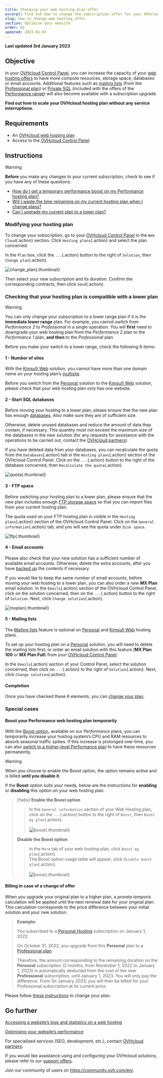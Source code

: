 ```yaml
---
title: Changing your web hosting plan offer
excerpt: Find out how to change the subscription offer for your OVHcloud Web Hosting plan
slug: how_to_change_web_hosting_offer
section: Optimise your website
order: 02
updated: 2023-01-03
---
```


**Last updated 3rd January 2023**

## Objective

In your [OVHcloud Control Panel](https://ca.ovh.com/auth/?action=gotomanager&from=https://www.ovh.com/sg/&ovhSubsidiary=sg), you can increase the capacity of your [web hosting offers](https://www.ovhcloud.com/en-sg/web-hosting/) to have more compute resources, storage space, databases or email accounts. Additional features such as [mailing lists](https://docs.ovh.com/sg/en/emails/guide-dutilisation-mailing-list/) (from the [Professional plan](https://www.ovhcloud.com/en-sg/web-hosting/professional-offer/)) or [Private SQL](https://www.ovhcloud.com/en-sg/web-hosting/options/private-sql/) (included with the offers of the [Performance range](https://www.ovhcloud.com/en-sg/web-hosting/performance-offer/)) will also become available with a subscription upgrade.

**Find out how to scale your OVHcloud hosting plan without any service interruptions.**

## Requirements

- An [OVHcloud web hosting plan](https://www.ovhcloud.com/en-sg/web-hosting/)
- Access to the [OVHcloud Control Panel](https://ca.ovh.com/auth/?action=gotomanager&from=https://www.ovh.com/sg/&ovhSubsidiary=sg)

## Instructions

> [!warning]
>
> **Before** you make any changes to your current subscription, check to see if you have any of these questions:
>
> - [How do I get a temporary performance boost on my Performance hosting plan?](#boost)
> - [Will I waste the time remaining on my current hosting plan when I change plans?](#billing)
> - [Can I upgrade my current plan to a lower plan?](#checks)
>

### Modifying your hosting plan <a name="modify"></a>

To change your subscription, go to your [OVHcloud Control Panel](https://ca.ovh.com/auth/?action=gotomanager&from=https://www.ovh.com/sg/&ovhSubsidiary=sg) in the `Web Cloud`{.action} section. Click `Hosting plans`{.action} and select the plan concerned.

In the `Plan` box, click the `...`{.action} button to the right of `Solution`, then `Change plan`{.action}.

![change_plan](images/change_plan.png){.thumbnail}

Then select your new subscription and its duration. Confirm the corresponding contracts, then click `Send`{.action}.

### Checking that your hosting plan is compatible with a lower plan <a name="checks"></a>

> [!warning]
>
> You can only change your subscription to a lower range plan if it is the **immediate lower range** plan.
> For example, you cannot switch from *Performance 2* to *Professional* in a single operation.
> You will **first** need to downgrade your web hosting plan from the *Performance 2* plan to the *Performance 1* plan, **and then** to the *Professional* plan.

Before you make your switch to a lower range, check the following 6 items:

#### 1 - Number of sites

With the [Kimsufi Web](https://www.ovhcloud.com/en-sg/web-hosting/old-web-hosting-offers/) solution, you cannot have more than one domain name on your hosting plan’s [multisite](https://docs.ovh.com/sg/en/hosting/multisites-configuring-multiple-websites/).

Before you switch from the [Personal](https://www.ovhcloud.com/en-sg/web-hosting/personal-offer/) solution to the [Kimsufi Web](https://www.ovhcloud.com/en-sg/web-hosting/old-web-hosting-offers/) solution, please check that your web hosting plan only has one website.

#### 2 - Start SQL databases

Before moving your hosting to a lower plan, please ensure that the new plan has enough [databases](https://www.ovhcloud.com/en-sg/web-hosting/options/start-sql/). Also make sure they are of sufficient size.

Otherwise, delete unused databases and reduce the amount of data they contain, if necessary. This quantity must not exceed the maximum size of the databases in the new solution (for any requests for assistance with the operations to be carried out, contact the [OVHcloud partners](https://partner.ovhcloud.com/en-sg/directory/)).

If you have deleted data from your databases, you can recalculate the quota from the `Databases`{.action} tab in the `Hosting plans`{.action} section of the OVHcloud Control Panel. Click on the `...`{.action} button to the right of the database concerned, then `Recalculate the quota`{.action}.

![quota](images/quota.png){.thumbnail}

#### 3 - FTP space

Before switching your hosting plan to a lower plan, please ensure that the new plan includes enough [FTP storage space](https://docs.ovh.com/sg/en/hosting/log-in-to-storage-ftp-web-hosting/) so that you can import files from your current hosting plan.

The quota used on your FTP hosting plan is visible in the `Hosting plans`{.action} section of the OVHcloud Control Panel. Click on the `General information`{.action} tab, and you will see the quota under `Disk space`.

![ftp](images/ftp.png){.thumbnail}

#### 4 - Email accounts

Please also check that your new solution has a sufficient number of available email accounts. Otherwise, delete the extra accounts, after you have [backed up](https://docs.ovh.com/sg/en/emails/migrate-email-addresses-manually/) the contents if necessary.

If you would like to keep the same number of email accounts, before moving your web hosting to a lower plan, you can also order a new **MX Plan** email solution. In the `Emails`{.action} section of the OVHcloud Control Panel, click on the solution concerned, then on the `...`{.action} button to the right of `Solution`. Next, click `Change solution`{.action}.

![mxplan](images/mxplan.png){.thumbnail}

#### 5 - Mailing lists

The [Mailing lists](https://docs.ovh.com/sg/en/emails/guide-dutilisation-mailing-list/) feature is optional on [Personal](https://www.ovhcloud.com/en-sg/web-hosting/personal-offer/) and [Kimsufi Web](https://www.ovhcloud.com/en-sg/web-hosting/old-web-hosting-offers/) hosting plans.

To set up your hosting plan on a [Personal](https://www.ovhcloud.com/en-sg/web-hosting/personal-offer/) solution, you will need to delete the mailing lists first, or order an email solution with this feature (**MX Plan 100** or **MX Plan Full**) from your [OVHcloud Control Panel](https://ca.ovh.com/auth/?action=gotomanager&from=https://www.ovh.com/sg/&ovhSubsidiary=sg).

In the `Emails`{.action} section of your Control Panel, select the solution concerned, then click on `...`{.action} to the right of `Solution`{.action}. Next, click `Change solution`{.action}.

#### Completion

Once you have checked these 6 elements, you can [change your plan](#modify).

### Special cases

#### Boost your Performance web hosting plan temporarily <a name="boost"></a>

With the [Boost option](https://www.ovhcloud.com/en-sg/web-hosting/options/boost/), available on our *Performance* plans, you can temporarily increase your hosting system’s CPU and RAM resources to absorb seasonal traffic spikes. If this increase is prolonged over time, you can also [switch to a higher-level Performance plan](#modify) to have these resources permanently.

> [!warning]
>
> When you choose to enable the Boost option, the option remains active and is billed **until you disable it**.

If the **Boost** option suits your needs, below are the instructions for **enabling** or **disabling** this option on your web hosting plan.

> [!tabs]
> **Enable the Boost option**
>>
>> In the `General information` section of your Web Hosting plan, click on the `...`{.action} button to the right of `Boost`, then `Boost my plan`{.action}.<br><br>
>> ![boost](images/enable_boost.png){.thumbnail}<br>
>>
> **Disable the Boost option**
>>
>> In the `More` tab of your web hosting plan, click `Boost my plan`{.action}.<br>
>> The Boost option usage table will appear, click `Disable boost plan`{.action}.<br><br>
>> ![boost](images/disable_boost.png){.thumbnail}<br>

#### Billing in case of a change of offer <a name="billing"></a>

When you upgrade your original plan to a higher plan, a *prorata temporis* calculation will be applied until the next renewal date for your original plan.
This calculation corresponds to the price difference between your initial solution and your new solution.

> **Example:**<br>
>
> You subscribed to a [Personal Hosting](https://www.ovhcloud.com/en-sg/web-hosting/personal-offer/) subscription on January 1, 2022.
>
> On October 31, 2022, you upgrade from this **Personal** plan to a [Professional plan](https://www.ovhcloud.com/en-sg/web-hosting/professional-offer/).<br>
>
> Therefore, the amount corresponding to the remaining duration on the **Personal** subscription (2 months, from November 1, 2022 to January 1, 2023) is automatically deducted from the cost of the new **Professional** subscription, until January 1, 2023. You will only pay the difference.
> From 1st January 2023, you will then be billed for your Professional subscription at its current price.

Please follow [these instructions](#modify) to change your plan.

## Go further <a name="gofurther"></a>

[Accessing a website’s logs and statistics on a web hosting](https://docs.ovh.com/sg/en/hosting/shared_view_my_websites_logs_and_statistics/)

[Optimising your website’s performance](https://docs.ovh.com/sg/en/hosting/web_hosting_optimise_your_website_performance/)

For specialised services (SEO, development, etc.), contact [OVHcloud partners](https://partner.ovhcloud.com/en-sg/directory/).

If you would like assistance using and configuring your OVHcloud solutions, please refer to our [support offers](https://www.ovhcloud.com/en-sg/support-levels/).

Join our community of users on <https://community.ovh.com/en/>.
